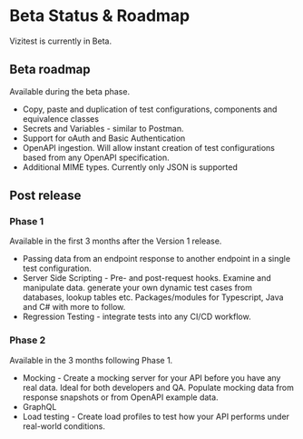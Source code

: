 # Beta Status & Roadmap

Vizitest is currently in Beta. 

## Beta roadmap
Available during the beta phase.

- Copy, paste and duplication of test configurations, components and equivalence classes 
- Secrets and Variables - similar to Postman.
- Support for oAuth and Basic Authentication
- OpenAPI ingestion. Will allow instant creation of test configurations based from any OpenAPI specification.
- Additional MIME types. Currently only JSON is supported


## Post release
### Phase 1
Available in the first 3 months after the Version 1 release.

- Passing data from an endpoint response to another endpoint in a single test configuration.
- Server Side Scripting - Pre- and post-request hooks. Examine and manipulate data. generate your own dynamic test cases from databases, lookup tables etc. Packages/modules for Typescript, Java and C# with more to follow.
- Regression Testing - integrate tests into any CI/CD workflow. 

### Phase 2
Available in the 3 months following Phase 1.

- Mocking - Create a mocking server for your API before you have any real data. Ideal for both developers and QA. Populate mocking data from response snapshots or from OpenAPI example data.
- GraphQL
- Load testing - Create load profiles to test how your API performs under real-world conditions.

